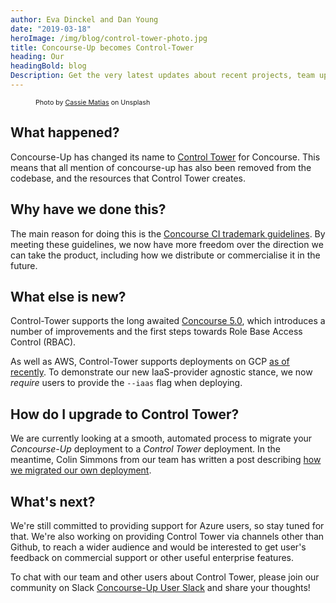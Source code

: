 ```yaml
---
author: Eva Dinckel and Dan Young
date: "2019-03-18"
heroImage: /img/blog/control-tower-photo.jpg
title: Concourse-Up becomes Control-Tower
heading: Our
headingBold: blog
Description: Get the very latest updates about recent projects, team updates, thoughts and industry news from our team of EngineerBetter experts.
---
```


<figure>
    <figcaption style="font-size: 8pt">
    Photo by <a href="https://unsplash.com/photos/Wc4WBReAMUw?utm_source=unsplash&utm_medium=referral&utm_content=creditCopyText">Cassie Matias</a> on Unsplash
    </figcaption>
</figure>

## What happened?

Concourse-Up has changed its name to [Control Tower](https://github.com/EngineerBetter/control-tower) for Concourse. This means that all mention of concourse-up has also been removed from the codebase, and the resources that Control Tower creates.


## Why have we done this?

The main reason for doing this is the [Concourse CI trademark guidelines](https://concourse-ci.org/trademarks.html). By meeting these guidelines, we now have more freedom over the direction we can take the product, including how we distribute or commercialise it in the future.


## What else is new?

Control-Tower supports the long awaited [Concourse 5.0](https://concourse-ci.org/download.html#v500), which introduces a number of improvements and the first steps towards Role Base Access Control (RBAC).

As well as AWS, Control-Tower supports deployments on GCP [as of recently](/blog/concourse-up-gcp/). To demonstrate our new IaaS-provider agnostic stance, we now *require* users to provide the ```--iaas``` flag when deploying.

## How do I upgrade to Control Tower?

We are currently looking at a smooth, automated process to migrate your *Concourse-Up* deployment to a *Control Tower* deployment. In the meantime, Colin Simmons from our team has written a post describing [how we migrated our own deployment](/blog/migrating-to-control-tower/).

## What's next?

We're still committed to providing support for Azure users, so stay tuned for that. We're also working on providing Control Tower via channels other than Github, to reach a wider audience and would be interested to get user's feedback on commercial support or other useful enterprise features.


To chat with our team and other users about Control Tower, please join our community on Slack [Concourse-Up User Slack](https://join.slack.com/t/concourse-up/shared_invite/enQtNDMzNjY1MjczNDU3LTA1NzIxYTZkYjFkMjA2ODBmY2E2OTM3OGE3YTc2OGViNTMxYTY4MjYwNGNjOTAxNDNiOGE5NzhmMTQ2NWVhNzQ) and share your thoughts!

